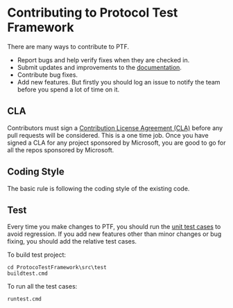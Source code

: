 # Contributing to Protocol Test Framework
There are many ways to contribute to PTF.

* Report bugs and help verify fixes when they are checked in.
* Submit updates and improvements to the [documentation](https://github.com/Microsoft/ProtocolTestFramework/docs).
* Contribute bug fixes.
* Add new features. But firstly you should log an issue to notify the team before you spend a lot of time on it.

## CLA
Contributors must sign a [Contribution License Agreement (CLA)](https://cla.microsoft.com/) before any pull requests will be considered. 
This is a one time job. Once you have signed a CLA for any project sponsored by Microsoft, you are good to go for all the repos sponsored by Microsoft.

## Coding Style
The basic rule is following the coding style of the existing code. 

## Test
Every time you make changes to PTF, you should run the [unit test cases](https://github.com/Microsoft/ProtocolTestFramework/src/test) to avoid regression.
If you add new features other than minor changes or bug fixing, you should add the relative test cases.

To build test project:
```
cd ProtocoTestFramework\src\test
buildtest.cmd
```

To run all the test cases:
```
runtest.cmd
```


